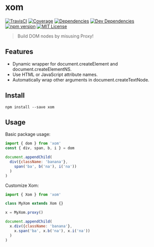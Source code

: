 # xom
[![TravisCI](https://img.shields.io/travis/kroogs/xom.svg)](https://travis-ci.org/kroogs/xom)
[![Coverage](https://img.shields.io/coveralls/kroogs/xom.svg)](https://coveralls.io/github/kroogs/xom)
[![Dependencies](https://img.shields.io/david/kroogs/xom.svg)](https://david-dm.org/kroogs/xom)
[![Dev Dependencies](https://img.shields.io/david/dev/kroogs/xom.svg)](https://david-dm.org/kroogs/xom?type=dev)
[![npm version](https://img.shields.io/npm/v/xom.svg)](https://www.npmjs.com/package/xom)
[![MIT License](https://img.shields.io/github/license/kroogs/proto-es2017.svg)](https://github.com/kroogs/xom/blob/master/LICENSE)

> Build DOM nodes by misusing Proxy!

## Features

  - Dynamic wrapper for document.createElement and document.createElementNS.
  - Use HTML or JavaScript attribute names.
  - Automatically wrap other arguments in document.createTextNode.

## Install

  ```
  npm install --save xom
  ```

## Usage

  Basic package usage:
  ```javascript
  import { dom } from 'xom'
  const { div, span, b, i } = dom

  document.appendChild(
    div({className: 'banana'},
      span('ba', b('na'), i('na'))
    )
  )
  ```

  Customize Xom:
  ```javascript
  import { Xom } from 'xom'

  class MyXom extends Xom {}

  x = MyXom.proxy()

  document.appendChild(
    x.div({className: 'banana'},
      x.span('ba', x.b('na'), x.i('na'))
    )
  )
  ```
